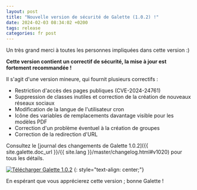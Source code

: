 ```yaml
---
layout: post
title: "Nouvelle version de sécurité de Galette (1.0.2) !"
date: 2024-02-03 08:34:02 +0200
tags: release
categories: fr post
---
```


Un très grand merci à toutes les personnes impliquées dans cette version :)

**Cette version contient un correctif de sécurité, la mise à jour est fortement recommandée !**

Il s'agit d'une version mineure, qui fournit plusieurs correctifs :

- Restriction d'accès des pages publiques (CVE-2024-24761)
- Suppression de classes inutiles et correction de la création de nouveaux réseaux sociaux
- Modification de la langue de l'utilisateur cron
- Icône des variables de remplacements davantage visible pour les modèles PDF
- Correction d'un problème éventuel à la création de groupes
- Correction de la redirection d'URL

Consultez le [journal des changements de Galette 1.0.2]({{ site.galette.doc_url }}/{{ site.lang }}/master/changelog.html#v1020) pour tous les détails.

[![Télécharger Galette 1.0.2](https://img.shields.io/badge/1.0.2-Télécharger_Galette-ffb619.svg?logo=php&logoColor=white&style=for-the-badge)](https://download.tuxfamily.org/galette/galette-1.0.2.tar.bz2)
{: style="text-align: center;"}

En espérant que vous apprécierez cette version ; bonne Galette !
